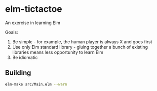 # elm-tictactoe

An exercise in learning Elm

Goals:
1. Be simple - for example, the human player is always X and goes first
2. Use only Elm standard library - gluing together a bunch of existing libraries means less opportunity to learn Elm
3. Be idiomatic

## Building

```bash
elm-make src/Main.elm --warn
```
